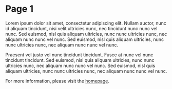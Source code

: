 # Page 1


Lorem ipsum dolor sit amet, consectetur adipiscing elit. Nullam auctor, nunc id aliquam tincidunt, nisi velit ultricies nunc, nec tincidunt nunc nunc vel nunc. Sed euismod, nisl quis aliquam ultricies, nunc nunc ultricies nunc, nec aliquam nunc nunc vel nunc. Sed euismod, nisl quis aliquam ultricies, nunc nunc ultricies nunc, nec aliquam nunc nunc vel nunc.

Praesent vel justo vel nunc tincidunt tincidunt. Fusce at nunc vel nunc tincidunt tincidunt. Sed euismod, nisl quis aliquam ultricies, nunc nunc ultricies nunc, nec aliquam nunc nunc vel nunc. Sed euismod, nisl quis aliquam ultricies, nunc nunc ultricies nunc, nec aliquam nunc nunc vel nunc.


For more information, please visit the [homepage](../index.md).

